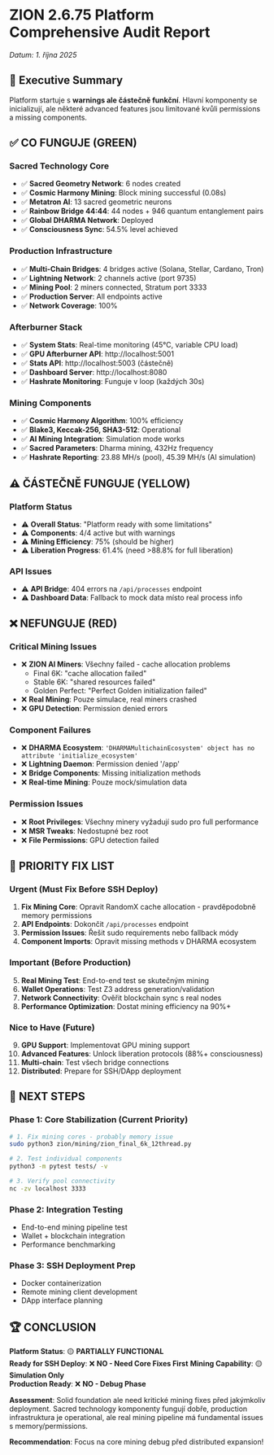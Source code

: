 # ZION 2.6.75 Platform Comprehensive Audit Report
*Datum: 1. října 2025*

## 🎯 Executive Summary
Platform startuje s **warnings ale částečně funkční**. Hlavní komponenty se inicializují, ale některé advanced features jsou limitované kvůli permissions a missing components.

## ✅ CO FUNGUJE (GREEN)

### Sacred Technology Core
- ✅ **Sacred Geometry Network**: 6 nodes created
- ✅ **Cosmic Harmony Mining**: Block mining successful (0.08s)
- ✅ **Metatron AI**: 13 sacred geometric neurons
- ✅ **Rainbow Bridge 44:44**: 44 nodes + 946 quantum entanglement pairs
- ✅ **Global DHARMA Network**: Deployed
- ✅ **Consciousness Sync**: 54.5% level achieved

### Production Infrastructure  
- ✅ **Multi-Chain Bridges**: 4 bridges active (Solana, Stellar, Cardano, Tron)
- ✅ **Lightning Network**: 2 channels active (port 9735)
- ✅ **Mining Pool**: 2 miners connected, Stratum port 3333
- ✅ **Production Server**: All endpoints active
- ✅ **Network Coverage**: 100%

### Afterburner Stack
- ✅ **System Stats**: Real-time monitoring (45°C, variable CPU load)
- ✅ **GPU Afterburner API**: http://localhost:5001 
- ✅ **Stats API**: http://localhost:5003 (částečně)
- ✅ **Dashboard Server**: http://localhost:8080
- ✅ **Hashrate Monitoring**: Funguje v loop (každých 30s)

### Mining Components
- ✅ **Cosmic Harmony Algorithm**: 100% efficiency
- ✅ **Blake3, Keccak-256, SHA3-512**: Operational
- ✅ **AI Mining Integration**: Simulation mode works
- ✅ **Sacred Parameters**: Dharma mining, 432Hz frequency
- ✅ **Hashrate Reporting**: 23.88 MH/s (pool), 45.39 MH/s (AI simulation)

## ⚠️ ČÁSTEČNĚ FUNGUJE (YELLOW)

### Platform Status
- ⚠️ **Overall Status**: "Platform ready with some limitations"
- ⚠️ **Components**: 4/4 active but with warnings
- ⚠️ **Mining Efficiency**: 75% (should be higher)
- ⚠️ **Liberation Progress**: 61.4% (need >88.8% for full liberation)

### API Issues  
- ⚠️ **API Bridge**: 404 errors na `/api/processes` endpoint
- ⚠️ **Dashboard Data**: Fallback to mock data místo real process info

## ❌ NEFUNGUJE (RED)

### Critical Mining Issues
- ❌ **ZION AI Miners**: Všechny failed - cache allocation problems
  - Final 6K: "cache allocation failed" 
  - Stable 6K: "shared resources failed"
  - Golden Perfect: "Perfect Golden initialization failed"
- ❌ **Real Mining**: Pouze simulace, real miners crashed
- ❌ **GPU Detection**: Permission denied errors

### Component Failures
- ❌ **DHARMA Ecosystem**: `'DHARMAMultichainEcosystem' object has no attribute 'initialize_ecosystem'`
- ❌ **Lightning Daemon**: Permission denied '/app'  
- ❌ **Bridge Components**: Missing initialization methods
- ❌ **Real-time Mining**: Pouze mock/simulation data

### Permission Issues
- ❌ **Root Privileges**: Všechny minery vyžadují sudo pro full performance
- ❌ **MSR Tweaks**: Nedostupné bez root
- ❌ **File Permissions**: GPU detection failed

## 🔧 PRIORITY FIX LIST

### Urgent (Must Fix Before SSH Deploy)
1. **Fix Mining Core**: Opravit RandomX cache allocation - pravděpodobně memory permissions
2. **API Endpoints**: Dokončit `/api/processes` endpoint  
3. **Permission Issues**: Řešit sudo requirements nebo fallback módy
4. **Component Imports**: Opravit missing methods v DHARMA ecosystem

### Important (Before Production)
5. **Real Mining Test**: End-to-end test se skutečným mining
6. **Wallet Operations**: Test Z3 address generation/validation  
7. **Network Connectivity**: Ověřit blockchain sync s real nodes
8. **Performance Optimization**: Dostat mining efficiency na 90%+

### Nice to Have (Future)
9. **GPU Support**: Implementovat GPU mining support
10. **Advanced Features**: Unlock liberation protocols (88%+ consciousness)
11. **Multi-chain**: Test všech bridge connections
12. **Distributed**: Prepare for SSH/DApp deployment

## 🎯 NEXT STEPS

### Phase 1: Core Stabilization (Current Priority)
```bash
# 1. Fix mining cores - probably memory issue
sudo python3 zion/mining/zion_final_6k_12thread.py

# 2. Test individual components 
python3 -m pytest tests/ -v

# 3. Verify pool connectivity
nc -zv localhost 3333
```

### Phase 2: Integration Testing  
- End-to-end mining pipeline test
- Wallet + blockchain integration
- Performance benchmarking

### Phase 3: SSH Deployment Prep
- Docker containerization
- Remote mining client development  
- DApp interface planning

## 🏆 CONCLUSION

**Platform Status**: 🟡 **PARTIALLY FUNCTIONAL**  
**Ready for SSH Deploy**: ❌ **NO - Need Core Fixes First**
**Mining Capability**: 🟡 **Simulation Only**  
**Production Ready**: ❌ **NO - Debug Phase**

**Assessment**: Solid foundation ale need kritické mining fixes před jakýmkoliv deployment. Sacred technology komponenty fungují dobře, production infrastruktura je operational, ale real mining pipeline má fundamental issues s memory/permissions.

**Recommendation**: Focus na core mining debug před distributed expansion!